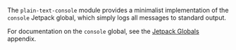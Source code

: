 The `plain-text-console` module provides a minimalist implementation
of the `console` Jetpack global, which simply logs all messages to
standard output.

For documentation on the `console` global, see the [Jetpack Globals]
appendix.

  [Jetpack Globals]: #guide/globals
